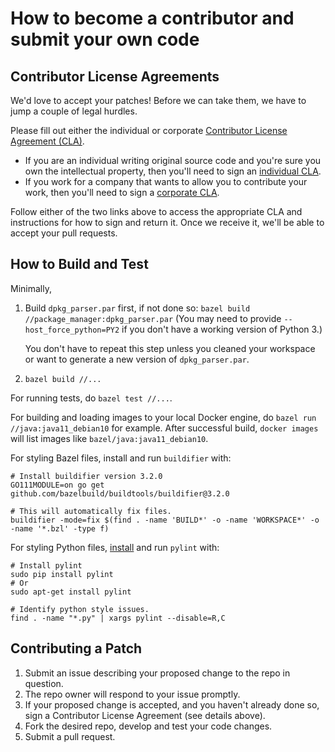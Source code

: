# How to become a contributor and submit your own code

## Contributor License Agreements

We'd love to accept your patches! Before we can take them, we have to jump a couple of legal hurdles.

Please fill out either the individual or corporate [Contributor License Agreement (CLA)](https://cla.developers.google.com/about).

  * If you are an individual writing original source code and you're sure you own the intellectual property, then you'll need to sign an [individual CLA](https://cla.developers.google.com/about/google-individual).
  * If you work for a company that wants to allow you to contribute your work, then you'll need to sign a [corporate CLA](https://cla.developers.google.com/about/google-corporate).

Follow either of the two links above to access the appropriate CLA and instructions for how to sign and return it. Once we receive it, we'll be able to accept your pull requests.

## How to Build and Test

Minimally,

1. Build `dpkg_parser.par` first, if not done so: `bazel build //package_manager:dpkg_parser.par` (You may need to provide `--host_force_python=PY2` if you don't have a working version of Python 3.)

   You don't have to repeat this step unless you cleaned your workspace or want to generate a new version of `dpkg_parser.par`.
1. `bazel build //...`

For running tests, do `bazel test //...`.

For building and loading images to your local Docker engine, do `bazel run //java:java11_debian10` for example. After successful build, `docker images` will list images like `bazel/java:java11_debian10`.

For styling Bazel files, install and run `buildifier` with:

```shell
# Install buildifier version 3.2.0
GO111MODULE=on go get github.com/bazelbuild/buildtools/buildifier@3.2.0

# This will automatically fix files.
buildifier -mode=fix $(find . -name 'BUILD*' -o -name 'WORKSPACE*' -o -name '*.bzl' -type f)
```

For styling Python files, [install](https://www.pylint.org/#install) and run `pylint` with:

```shell
# Install pylint
sudo pip install pylint
# Or
sudo apt-get install pylint

# Identify python style issues.
find . -name "*.py" | xargs pylint --disable=R,C
```

## Contributing a Patch

1. Submit an issue describing your proposed change to the repo in question.
1. The repo owner will respond to your issue promptly.
1. If your proposed change is accepted, and you haven't already done so, sign a Contributor License Agreement (see details above).
1. Fork the desired repo, develop and test your code changes.
1. Submit a pull request.
